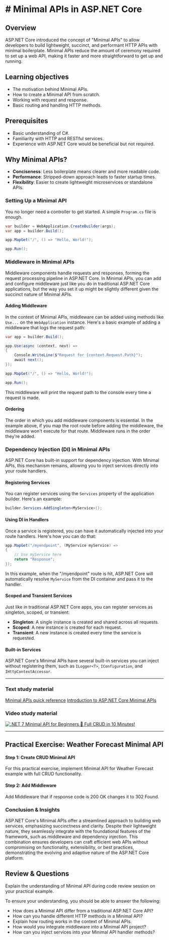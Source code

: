 
# # Minimal APIs in ASP.NET Core

## Overview

ASP.NET Core introduced the concept of "Minimal APIs" to allow developers to build lightweight, succinct, and performant HTTP APIs with minimal boilerplate. Minimal APIs reduce the amount of ceremony required to set up a web API, making it faster and more straightforward to get up and running.

## Learning objectives

-   The motivation behind Minimal APIs.
-   How to create a Minimal API from scratch.
-   Working with request and response.
-   Basic routing and handling HTTP methods.

## Prerequisites

-   Basic understanding of C#.
-   Familiarity with HTTP and RESTful services.
-   Experience with ASP.NET Core would be beneficial but not required.

## Why Minimal APIs?

-   **Conciseness**: Less boilerplate means clearer and more readable code.
-   **Performance**: Stripped-down approach leads to faster startup times.
-   **Flexibility**: Easier to create lightweight microservices or standalone APIs.

### Setting Up a Minimal API

You no longer need a controller to get started. A simple `Program.cs` file is enough.

```csharp
var builder = WebApplication.CreateBuilder(args);
var app = builder.Build();

app.MapGet("/", () => "Hello, World!");

app.Run();
```

### Middleware in Minimal APIs

Middleware components handle requests and responses, forming the request processing pipeline in ASP.NET Core. In Minimal APIs, you can add and configure middleware just like you do in traditional ASP.NET Core applications, but the way you set it up might be slightly different given the succinct nature of Minimal APIs.

#### Adding Middleware

In the context of Minimal APIs, middleware can be added using methods like `Use...` on the `WebApplication` instance. Here's a basic example of adding a middleware that logs the request path:

```csharp
var app = builder.Build();

app.Use(async (context, next) =>
{
    Console.WriteLine($"Request for {context.Request.Path}");
    await next();
});

app.MapGet("/", () => "Hello, World!");

app.Run();
```
This middleware will print the request path to the console every time a request is made.

#### Ordering

The order in which you add middleware components is essential. In the example above, if you map the root route before adding the middleware, the middleware won't execute for that route. Middleware runs in the order they're added.

### Dependency Injection (DI) in Minimal APIs

ASP.NET Core has built-in support for dependency injection. With Minimal APIs, this mechanism remains, allowing you to inject services directly into your route handlers.

#### Registering Services

You can register services using the `Services` property of the application builder. Here's an example:

```csharp
builder.Services.AddSingleton<MyService>();
```

#### Using DI in Handlers

Once a service is registered, you can have it automatically injected into your route handlers. Here's how you can do that:

```csharp
app.MapGet("/myendpoint", (MyService myService) => 
{
    // Use myService here
    return "Response";
});
```

In this example, when the "/myendpoint" route is hit, ASP.NET Core will automatically resolve `MyService` from the DI container and pass it to the handler.

#### Scoped and Transient Services

Just like in traditional ASP.NET Core apps, you can register services as singleton, scoped, or transient:

-   **Singleton**: A single instance is created and shared across all requests.
-   **Scoped**: A new instance is created for each request.
-   **Transient**: A new instance is created every time the service is requested.

#### Built-in Services

ASP.NET Core's Minimal APIs have several built-in services you can inject without registering them, such as `ILogger<T>`, `IConfiguration`, and `IHttpContextAccessor`.

---
### Text study material
[Minimal APIs quick reference](https://learn.microsoft.com/en-us/aspnet/core/fundamentals/minimal-apis?view=aspnetcore-7.0)
[Introduction to ASP.NET Core Minimal APIs](https://blog.jetbrains.com/dotnet/2023/04/25/introduction-to-asp-net-core-minimal-apis/)

### Video study material
[![.NET 7 Minimal API for Beginners 🚀 Full CRUD in 10 Minutes!](https://img.youtube.com/vi/KpdyvEO1Ii0/0.jpg)](https://www.youtube.com/watch?v=KpdyvEO1Ii0)

---

## Practical Exercise: Weather Forecast Minimal API

#### Step 1: Create CRUD Minimal API

For this practical exercise, implement Minimal API for Weather Forecast example with full CRUD functionality.

#### Step 2: Add Middleware

Add Middleware that if response code is 200 OK changes it to 302 Found.

### Conclusion & Insights

ASP.NET Core's Minimal APIs offer a streamlined approach to building web services, emphasizing succinctness and clarity. Despite their lightweight nature, they seamlessly integrate with the foundational features of the framework, such as middleware and dependency injection. This combination ensures developers can craft efficient web APIs without compromising on functionality, extensibility, or best practices, demonstrating the evolving and adaptive nature of the ASP.NET Core platform.

## Review & Questions
Explain the understanding of Minimal API during code review session on your practical example.

To ensure your understanding, you should be able to answer the following:

- How does a Minimal API differ from a traditional ASP.NET Core API?
- How can you handle different HTTP methods in a Minimal API?
- Explain how routing works in the context of Minimal APIs.
- How would you integrate middleware into a Minimal API project?
- How can you inject services into your Minimal API handler methods?